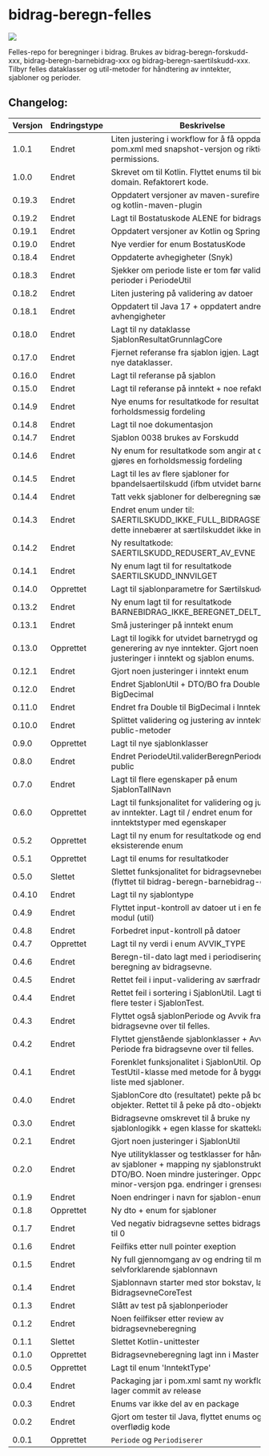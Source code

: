 # bidrag-beregn-felles
![](https://github.com/navikt/bidrag-beregn-felles/workflows/maven%20deploy/badge.svg)

Felles-repo for beregninger i bidrag. Brukes av bidrag-beregn-forskudd-xxx, bidrag-beregn-barnebidrag-xxx og bidrag-beregn-saertilskudd-xxx.
Tilbyr felles dataklasser og util-metoder for håndtering av inntekter, sjabloner og perioder.

## Changelog:

| Versjon | Endringstype | Beskrivelse                                                                                                                                                                      |
|---------|--------------|----------------------------------------------------------------------------------------------------------------------------------------------------------------------------------|
| 1.0.1   | Endret       | Liten justering i workflow for å få oppdatert pom.xml med snapshot-versjon og riktige permissions.                                                                                                      |
| 1.0.0   | Endret       | Skrevet om til Kotlin. Flyttet enums til bidrag-domain. Refaktorert kode.                                                                                                        |
| 0.19.3  | Endret       | Oppdatert versjoner av maven-surefire-plugin og kotlin-maven-plugin                                                                                                              |
| 0.19.2  | Endret       | Lagt til Bostatuskode ALENE for bidragsevne/BP                                                                                                                                   |
| 0.19.1  | Endret       | Oppdatert versjoner av Kotlin og Spring Boot                                                                                                                                     |
| 0.19.0  | Endret       | Nye verdier for enum BostatusKode                                                                                                                                                |
| 0.18.4  | Endret       | Oppdaterte avhegigheter (Snyk)                                                                                                                                                   |
| 0.18.3  | Endret       | Sjekker om periode liste er tom før validering av perioder i PeriodeUtil                                                                                                         |
| 0.18.2  | Endret       | Liten justering på validering av datoer                                                                                                                                          |
| 0.18.1  | Endret       | Oppdatert til Java 17 + oppdatert andre avhengigheter                                                                                                                            |
| 0.18.0  | Endret       | Lagt til ny dataklasse SjablonResultatGrunnlagCore                                                                                                                               |
| 0.17.0  | Endret       | Fjernet referanse fra sjablon igjen. Lagt til noen nye dataklasser.                                                                                                              |
| 0.16.0  | Endret       | Lagt til referanse på sjablon                                                                                                                                                    |
| 0.15.0  | Endret       | Lagt til referanse på inntekt + noe refaktorering                                                                                                                                |
| 0.14.9  | Endret       | Nye enums for resultatkode for resultat av forholdsmessig fordeling                                                                                                              |
| 0.14.8  | Endret       | Lagt til noe dokumentasjon                                                                                                                                                       |
| 0.14.7  | Endret       | Sjablon 0038 brukes av Forskudd                                                                                                                                                  |
| 0.14.6  | Endret       | Ny enum for resultatkode som angir at det skal gjøres en forholdsmessig fordeling                                                                                                |
| 0.14.5  | Endret       | Lagt til les av flere sjabloner for bpandelsaertilskudd (ifbm utvidet barnetrygd)                                                                                                |
| 0.14.4  | Endret       | Tatt vekk sjabloner for delberegning særtilskudd                                                                                                                                 |
| 0.14.3  | Endret       | Endret enum under til: SAERTILSKUDD_IKKE_FULL_BIDRAGSEVNE, dette innebærer at særtilskuddet ikke innvilges                                                                       |
| 0.14.2  | Endret       | Ny resultatkode: SAERTILSKUDD_REDUSERT_AV_EVNE                                                                                                                                   |
| 0.14.1  | Endret       | Ny enum lagt til for resultatkode SAERTILSKUDD_INNVILGET                                                                                                                         |
| 0.14.0  | Opprettet    | Lagt til sjablonparametre for Særtilskudd                                                                                                                                        |
| 0.13.2  | Endret       | Ny enum lagt til for resultatkode BARNEBIDRAG_IKKE_BEREGNET_DELT_BOSTED                                                                                                          |
| 0.13.1  | Endret       | Små justeringer på inntekt enum                                                                                                                                                  |
| 0.13.0  | Opprettet    | Lagt til logikk for utvidet barnetrygd og generering av nye inntekter. Gjort noen justeringer i inntekt og sjablon enums.                                                        |
| 0.12.1  | Endret       | Gjort noen justeringer i inntekt enum                                                                                                                                            |
| 0.12.0  | Endret       | Endret SjablonUtil + DTO/BO fra Double til BigDecimal                                                                                                                            |
| 0.11.0  | Endret       | Endret fra Double til BigDecimal i InntektUtil                                                                                                                                   |
| 0.10.0  | Endret       | Splittet validering og justering av inntekter i 2 public-metoder                                                                                                                 |
| 0.9.0   | Opprettet    | Lagt til nye sjablonklasser                                                                                                                                                      |
| 0.8.0   | Endret       | Endret PeriodeUtil.validerBeregnPeriodeInput til public                                                                                                                          |
| 0.7.0   | Endret       | Lagt til flere egenskaper på enum SjablonTallNavn                                                                                                                                |
| 0.6.0   | Opprettet    | Lagt til funksjonalitet for validering og justering av inntekter. Lagt til / endret enum for inntektstyper med egenskaper                                                        |
| 0.5.2   | Opprettet    | Lagt til ny enum for resultatkode og endret en eksisterende enum                                                                                                                 |
| 0.5.1   | Opprettet    | Lagt til enums for resultatkoder                                                                                                                                                 |
| 0.5.0   | Slettet      | Slettet funksjonalitet for bidragsevneberegning (flyttet til bidrag-beregn-barnebidrag-core)                                                                                     |
| 0.4.10  | Endret       | Lagt til ny sjablontype                                                                                                                                                          |
| 0.4.9   | Endret       | Flyttet input-kontroll av datoer ut i en felles-modul (util)                                                                                                                     |
| 0.4.8   | Endret       | Forbedret input-kontroll på datoer                                                                                                                                               |
| 0.4.7   | Opprettet    | Lagt til ny verdi i enum AVVIK_TYPE                                                                                                                                              |
| 0.4.6   | Endret       | Beregn-til-dato lagt med i periodisering for beregning av bidragsevne.                                                                                                           |
| 0.4.5   | Endret       | Rettet feil i input-validering av særfradrag.                                                                                                                                    |
| 0.4.4   | Endret       | Rettet feil i sortering i SjablonUtil. Lagt til noen flere tester i SjablonTest.                                                                                                 |
| 0.4.3   | Endret       | Flyttet også sjablonPeriode og Avvik fra bidragsevne over til felles.                                                                                                            |
| 0.4.2   | Endret       | Flyttet gjenstående sjablonklasser + Avvik og Periode fra bidragsevne over til felles.                                                                                           |
| 0.4.1   | Endret       | Forenklet funksjonalitet i SjablonUtil. Opprettet TestUtil-klasse med metode for å bygge opp liste med sjabloner.                                                                |
| 0.4.0   | Endret       | SjablonCore dto (resultatet) pekte på bo-objekter. Rettet til å peke på dto-objekter.                                                                                            |
| 0.3.0   | Endret       | Bidragsevne omskrevet til å bruke ny sjablonlogikk + egen klasse for skatteklasse                                                                                                |
| 0.2.1   | Endret       | Gjort noen justeringer i SjablonUtil                                                                                                                                             |
| 0.2.0   | Endret       | Nye utilityklasser og testklasser for håndtering av sjabloner + mapping ny sjablonstruktur DTO/BO. Noen mindre justeringer. Oppdatert minor-versjon pga. endringer i grensesnitt |
| 0.1.9   | Endret       | Noen endringer i navn for sjablon-enumer                                                                                                                                         |
| 0.1.8   | Opprettet    | Ny dto + enum for sjabloner                                                                                                                                                      |
| 0.1.7   | Endret       | Ved negativ bidragsevne settes bidragsevne nå til 0                                                                                                                              |
| 0.1.6   | Endret       | Feilfiks etter null pointer exeption                                                                                                                                             |
| 0.1.5   | Endret       | Ny full gjennomgang av og endring til mer selvforklarende sjablonnavn                                                                                                            |
| 0.1.4   | Endret       | Sjablonnavn starter med stor bokstav, lagt til BidragsevneCoreTest                                                                                                               |
| 0.1.3   | Endret       | Slått av test på sjablonperioder                                                                                                                                                 |
| 0.1.2   | Endret       | Noen feilfikser etter review av bidragsevneberegning                                                                                                                             |
| 0.1.1   | Slettet      | Slettet Kotlin-unittester                                                                                                                                                        |
| 0.1.0   | Opprettet    | Bidragsevneberegning lagt inn i Master                                                                                                                                           |
| 0.0.5   | Opprettet    | Lagt til enum 'InntektType'                                                                                                                                                      |
| 0.0.4   | Endret       | Packaging jar i pom.xml samt ny workflow som lager commit av release                                                                                                             |
| 0.0.3   | Endret       | Enums var ikke del av en package                                                                                                                                                 |
| 0.0.2   | Endret       | Gjort om tester til Java, flyttet enums og fjernet overflødig kode                                                                                                               |
| 0.0.1   | Opprettet    | `Periode` og `Periodiserer`                                                                                                                                                      |
